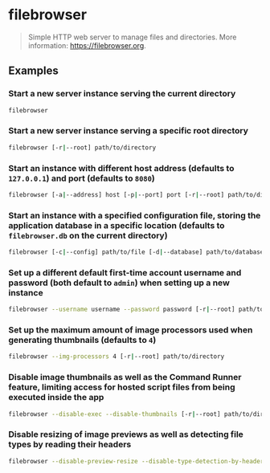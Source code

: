 # filebrowser

> Simple HTTP web server to manage files and directories. More information: <https://filebrowser.org>.

## Examples

### Start a new server instance serving the current directory

```bash
filebrowser
```

### Start a new server instance serving a specific root directory

```bash
filebrowser [-r|--root] path/to/directory
```

### Start an instance with different host address (defaults to `127.0.0.1`) and port (defaults to `8080`)

```bash
filebrowser [-a|--address] host [-p|--port] port [-r|--root] path/to/directory
```

### Start an instance with a specified configuration file, storing the application database in a specific location (defaults to `filebrowser.db` on the current directory)

```bash
filebrowser [-c|--config] path/to/file [-d|--database] path/to/database.db [-r|--root] path/to/directory
```

### Set up a different default first-time account username and password (both default to `admin`) when setting up a new instance

```bash
filebrowser --username username --password password [-r|--root] path/to/directory
```

### Set up the maximum amount of image processors used when generating thumbnails (defaults to `4`)

```bash
filebrowser --img-processors 4 [-r|--root] path/to/directory
```

### Disable image thumbnails as well as the Command Runner feature, limiting access for hosted script files from being executed inside the app

```bash
filebrowser --disable-exec --disable-thumbnails [-r|--root] path/to/directory
```

### Disable resizing of image previews as well as detecting file types by reading their headers

```bash
filebrowser --disable-preview-resize --disable-type-detection-by-header [-r|--root] path/to/directory
```
